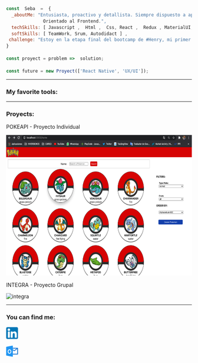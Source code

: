 ```js
const  Seba  =  {
  _aboutMe: "Entusiasta, proactivo y detallista. Siempre dispuesto a aprender y enseñar.
              Orientado al Frontend.",
  techSkills: [ Javascript ,  Html ,  Css, React ,  Redux , MaterialUI, Node] , 
  softSkills: [ TeamWork, Srum, Autodidact ] , 
 challenge: "Estoy en la etapa final del bootcamp de #Henry, mi primer proyecto grupal " 
}

const proyect = problem =>  solution;

const future = new Proyect(['React Native', 'UX/UI']);

```
<hr>
<h3>My favorite tools:</h3>
<hr>
<h3>Proyects:</h3>
<p>POKEAPI - Proyecto Individual</p>
<img src='imagenes/pokeapi.png' alt='pokeapi' height='380' width='540'>

<p>INTEGRA - Proyecto Grupal</p>
<img src='imagenes/integra' alt='integra' height='380' width='540'>
<hr>
<h3>You can find me:</h3>

 [![LinkedIn](icons/linkedin.png)](https://www.linkedin.com/in/sebastiansanchezisame/)

 [![Outlook](icons/outlook.png)](mailto:sebastian.sanchezisame@outlook.com)
 
  






<!--
**SebaSanchezI/SebaSanchezI** is a ✨ _special_ ✨ repository because its `README.md` (this file) appears on your GitHub profile.

Here are some ideas to get you started:

- 🔭 I’m currently working on ...
- 🌱 I’m currently learning ...
- 🤔 I’m looking for help with ...
- 💬 Ask me about ...
- 📫 How to reach me: ...
- 😄 Pronouns: ...
- ⚡ Fun fact: ...
-->
